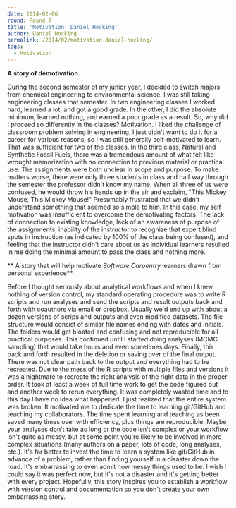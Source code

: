 ```yaml
---
date: 2014-02-06
round: Round 7
title: 'Motivation: Daniel Hocking'
author: Daniel Hocking
permalink: /2014/02/motivation-daniel-hocking/
tags:
  - Motivation
---
```

**A story of demotivation**

During the second semester of my junior year, I decided to switch majors from chemical engineering to environmental science. I was still taking engineering classes that semester. In two engineering classes I worked hard, learned a lot, and got a good grade. In the other, I did the absolute minimum, learned nothing, and earned a poor grade as a result. So, why did I proceed so differently in the classes? Motivation. I liked the challenge of classroom problem solving in engineering, I just didn't want to do it for a career for various reasons, so I was still generally self-motivated to learn. That was sufficient for two of the classes. In the third class, Natural and Synthetic Fossil Fuels, there was a tremendous amount of what felt like wrought memorization with no connection to previous material or practical use. The assignments were both unclear in scope and purpose. To make matters worse, there were only three students in class and half way through the semester the professor didn't know my name. When all three of us were confused, he would throw his hands up in the air and exclaim, "This Mickey Mouse, This Mickey Mouse!" Presumably frustrated that we didn't understand something that seemed so simple to him. In this case, my self motivation was insufficient to overcome the demotivating factors. The lack of connection to existing knowledge, lack of an awareness of purpose of the assignments, inability of the instructor to recognize that expert blind spots in instruction (as indicated by 100% of the class being confused), and feeling that the instructor didn't care about us as individual learners resulted in me doing the minimal amount to pass the class and nothing more.

** A story that will help motivate *Software Carpentry* learners drawn from personal experience**

Before I thought seriously about analytical workflows and when I knew nothing of version control, my standard operating procedure was to write R scripts and run analyses and send the scripts and result outputs back and forth with coauthors via email or dropbox. Usually we'd end up with about a dozen versions of scrips and outputs and even modified datasets. The file structure would consist of similar file names ending with dates and initials. The folders would get bloated and confusing and not reproducible for all practical purposes. This continued until I started doing analyses (MCMC sampling) that would take hours and even sometimes days. Finally, this back and forth resulted in the deletion or saving over of the final output. There was not clear path back to the output and everything had to be recreated. Due to the mess of the R scripts with multiple files and versions it was a nightmare to recreate the right analysis of the right data in the proper order. It took at least a week of full time work to get the code figured out and another week to rerun everything. It was completely wasted time and to this day I have no idea what happened. I just realized that the entire system was broken. It motivated me to dedicate the time to learning git/GitHub and teaching my collaborators. The time spent learning and teaching as been saved many times over with efficiency, plus things are reproducible. Maybe your analyses don't take as long or the code isn't complex or your workflow isn't quite as messy, but at some point you're likely to be involved in more complex situations (many authors on a paper, lots of code, long analyses, etc.). It's far better to invest the time to learn a system like git/GitHub in advance of a problem, rather than finding yourself in a disaster down the road. It's embarrassing to even admit how messy things used to be. I wish I could say it was perfect now, but it's not a disaster and it's getting better with every project. Hopefully, this story inspires you to establish a workflow with version control and documentation so you don't create your own embarrassing story.

&nbsp;

&nbsp;
